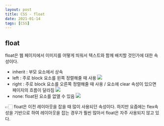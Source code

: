 ```yaml
---
layout: post
title: CSS - float
date: 2021-01-14
tags: [CSS]
---
```


## float

float은 웹 페이지에서 이미지를 어떻게 띄워서 텍스트와 함께 배치할 것인가에 대한 속성이다.

- inherit : 부모 요소에서 상속
- left : 주로 block 요소를 왼쪽 정렬해줄 때 사용
  ![](https://images.velog.io/images/hyehye/post/f6153b16-cb6b-4ebc-a6a1-3c14eb9dc652/%E1%84%89%E1%85%B3%E1%84%8F%E1%85%B3%E1%84%85%E1%85%B5%E1%86%AB%E1%84%89%E1%85%A3%E1%86%BA%202021-01-12%20%E1%84%8B%E1%85%A9%E1%84%92%E1%85%AE%206.03.42.png)
- right : 주로 block 요소를 오른쪽 정렬해줄 때 사용 / 요소에 clear 속성이 있으면 페이지의 흐름이 달라짐
  ![](https://images.velog.io/images/hyehye/post/c40bcce9-4865-4769-a815-2182a2a96690/%E1%84%89%E1%85%B3%E1%84%8F%E1%85%B3%E1%84%85%E1%85%B5%E1%86%AB%E1%84%89%E1%85%A3%E1%86%BA%202021-01-12%20%E1%84%8B%E1%85%A9%E1%84%92%E1%85%AE%206.03.45.png)
- none: float된 요소를 없앨 수 있음
  ![](https://images.velog.io/images/hyehye/post/435eef12-6a09-4e19-93fd-a825e4b5f0f4/%E1%84%89%E1%85%B3%E1%84%8F%E1%85%B3%E1%84%85%E1%85%B5%E1%86%AB%E1%84%89%E1%85%A3%E1%86%BA%202021-01-12%20%E1%84%8B%E1%85%A9%E1%84%92%E1%85%AE%206.03.37.png)

👉🏻 float은 이전 레이아웃을 잡을 때 많이 사용되던 속성이다. 하지만 요즘에는 flex속성을 기반으로 하여 레이아웃을 잡는 경우가 훨씬 많아서 float은 자주 사용되지 않고 있다.
